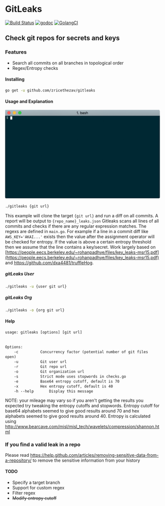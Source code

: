 # GitLeaks


[![Build Status](https://travis-ci.org/zricethezav/gitleaks.svg?branch=master)](https://travis-ci.org/zricethezav/gitleaks)
[![godoc](https://godoc.org/github.com/zricethezav/gitleaks?status.svg)](http://godoc.org/github.com/zricethezav/gitleaks)
[![GolangCI](https://golangci.com/badges/github.com/zricethezav/gitleaks.svg)](https://golangci.com)

## Check git repos for secrets and keys

### Features

* Search all commits on all branches in topological order
* Regex/Entropy checks

#### Installing

```bash
go get -u github.com/zricethezav/gitleaks
```

#### Usage and Explanation

![Alt Text](https://github.com/zricethezav/gifs/blob/master/gitleaks.gif)

```bash
./gitleaks {git url}
```

This example will clone the target `{git url}` and run a diff on all commits. A report will be output to `{repo_name}_leaks.json`
Gitleaks scans all lines of all commits and checks if there are any regular expression matches. The regexs are defined in `main.go`. For example if a line in a commit diff like `AWS_KEY='AKAI...'` exists then the value after the assignment operator will be checked for entropy. If the value is above a certain entropy threshold then we assume that the line contains a key/secret. Work largely based on  [https://people.eecs.berkeley.edu/~rohanpadhye/files/key_leaks-msr15.pdf](https://people.eecs.berkeley.edu/~rohanpadhye/files/key_leaks-msr15.pdf) and https://github.com/dxa4481/truffleHog.

##### gitLeaks User
```bash
./gitleaks -u {user git url}
```
##### gitLeaks Org
```bash
./gitleaks -o {org git url}
```

#### Help
```
usage: gitleaks [options] [git url]


Options:
	-c 			Concurrency factor (potential number of git files open)
	-u 		 	Git user url
	-r 			Git repo url
	-o 			Git organization url
	-s 			Strict mode uses stopwords in checks.go
	-e 			Base64 entropy cutoff, default is 70
	-x 			Hex entropy cutoff, default is 40
	-h --help 		Display this message
```
NOTE: your mileage may vary so if you aren't getting the results you expected try tweaking the entropy cutoffs and stopwords. Entropy cutoff for base64 alphabets seemed to give good results around 70 and hex alphabets seemed to give good results around 40. Entropy is calculated using http://www.bearcave.com/misl/misl_tech/wavelets/compression/shannon.html


### If you find a valid leak in a repo
Please read https://help.github.com/articles/removing-sensitive-data-from-a-repository/ to remove the sensitive information from your history

#### TODO

* Specify a target branch
* Support for custom regex
* Filter regex
* ~~Modify entropy cutoff~~
